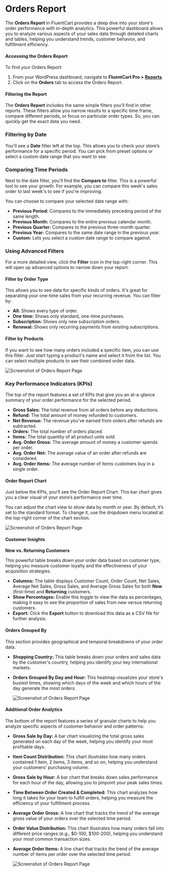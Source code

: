 # Orders Report

The **Orders Report** in FluentCart provides a deep dive into your store's order performance with in-depth analytics. This powerful dashboard allows you to analyze various aspects of your sales data through detailed charts and tables, helping you understand trends, customer behavior, and fulfillment efficiency.

#### Accessing the Orders Report

To find your Orders Report:

1. From your WordPress dashboard, navigate to **FluentCart Pro > [Reports](/guide/reporting-analytics/reports-dashboard-overview.md)**.
2. Click on the **Orders** tab to access the Orders Report.

#### Filtering the Report

The **Orders Report** includes the same simple filters you’ll find in other reports. These filters allow you narrow results to a specific time frame, compare different periods, or focus on particular order types. So, you can quickly get the exact data you need.

### Filtering by Date

You'll see a **Date** filter left at the top. This allows you to check your store’s performance for a specific period. You can pick from preset options or select a custom date range that you want to see.

### Comparing Time Periods

Next to the date filter, you'll find the **Compare to** filter. This is a powerful tool to see your growth. For example, you can compare this week's sales order to last week's to see if you're improving.

You can choose to compare your selected date range with:

* **Previous Period:** Compares to the immediately preceding period of the same length.
* **Previous Month:** Compares to the entire previous calendar month.
* **Previous Quarter:** Compares to the previous three-month quarter.
* **Previous Year:** Compares to the same date range in the previous year.
* **Custom:** Lets you select a custom date range to compare against.

### Using Advanced Filters

For a more detailed view, click the **Filter** icon in the top-right corner. This will open up advanced options to narrow down your report.

#### Filter by Order Type

This allows you to see data for specific kinds of orders. It's great for separating your one-time sales from your recurring revenue. You can filter by:

* **All:** Shows every type of order.
* **One time:** Shows only standard, one-time purchases.
* **Subscription:** Shows only new subscription orders.
* **Renewal:** Shows only recurring payments from existing subscriptions.

#### Filter by Products

If you want to see how many orders included a specific item, you can use this filter. Just start typing a product's name and select it from the list. You can select multiple products to see their combined order data.

   ![Screenshot of Orders Report Page](/images/reporting-analytics/orders/order-report-filter.png)

### Key Performance Indicators (KPIs)

The top of the report features a set of KPIs that give you an at-a-glance summary of your order performance for the selected period.

* **Gross Sales:** The total revenue from all orders before any deductions.
* **Refund:** The total amount of money refunded to customers.
* **Net Revenue:** The revenue you've earned from orders after refunds are subtracted.
* **Orders:** The total number of orders placed.
* **Items:** The total quantity of all product units sold.
* **Avg. Order Gross:** The average amount of money a customer spends per order.
* **Avg. Order Net:** The average value of an order after refunds are considered.
* **Avg. Order Items:** The average number of items customers buy in a single order.

#### Order Report Chart

Just below the KPIs, you’ll see the Order Report Chart. This bar chart gives you a clear visual of your store’s performance over time.

You can adjust the chart view to show data by month or year. By default, it’s set to the standard format. To change it, use the dropdown menu located at the top-right corner of the chart section.

   ![Screenshot of Orders Report Page](/images/reporting-analytics/orders/orders-report-chart.png)

#### Customer Insights

**New vs. Returning Customers**

This powerful table breaks down your order data based on customer type, helping you measure customer loyalty and the effectiveness of your acquisition strategies.

* **Columns:** The table displays Customer Count, Order Count, Net Sales, Average Net Sales, Gross Sales, and Average Gross Sales for both **New** (first-time) and **Returning** customers.
* **Show Percentages:** Enable this toggle to view the data as percentages, making it easy to see the proportion of sales from new versus returning customers.
* **Export:** Click the **Export** button to download this data as a CSV file for further analysis.

#### Orders Grouped By

This section provides geographical and temporal breakdowns of your order data.

* **Shopping Country:** This table breaks down your orders and sales data by the customer's country, helping you identify your key international markets.
* **Orders Grouped By Day and Hour:** This heatmap visualizes your store's busiest times, showing which days of the week and which hours of the day generate the most orders.

   ![Screenshot of Orders Report Page](/images/reporting-analytics/orders/customer-insights.png)

#### Additional Order Analytics

The bottom of the report features a series of granular charts to help you analyze specific aspects of customer behavior and order patterns:

* **Gross Sale by Day:** A bar chart visualizing the total gross sales generated on each day of the week, helping you identify your most profitable days.
* **Item Count Distribution:** This chart illustrates how many orders contained 1 item, 2 items, 3 items, and so on, helping you understand your customers' purchasing volume.
* **Gross Sale by Hour:** A bar chart that breaks down sales performance for each hour of the day, allowing you to pinpoint your peak sales times.
* **Time Between Order Created & Completed:** This chart analyzes how long it takes for your team to fulfill orders, helping you measure the efficiency of your fulfillment process.
* **Average Order Gross:** A line chart that tracks the trend of the average gross value of your orders over the selected time period.
* **Order Value Distribution:** This chart illustrates how many orders fall into different price ranges (e.g., $0-100, $100-200), helping you understand your most common transaction sizes.
* **Average Order Items:** A line chart that tracks the trend of the average number of items per order over the selected time period.

   ![Screenshot of Orders Report Page](/images/reporting-analytics/orders/orders-report-by.png)
